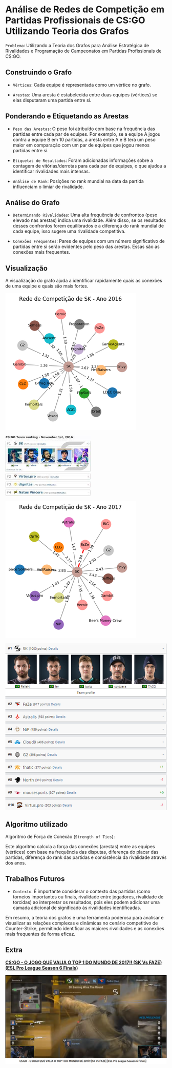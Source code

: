 # Análise de Redes de Competição em Partidas Profissionais de CS:GO Utilizando Teoria dos Grafos

`Problema`: Utilizando a Teoria dos Grafos para Análise Estratégica de Rivalidades e Programação de Campeonatos em Partidas Profissionais de CS:GO.

## Construindo o Grafo

- `Vértices`: Cada equipe é representada como um vértice no grafo.

- `Arestas`: Uma aresta é estabelecida entre duas equipes (vértices) se elas disputaram uma partida entre si.

## Ponderando e Etiquetando as Arestas

- `Peso das Arestas`: O peso foi atribuído com base na frequência das partidas entre cada par de equipes. Por exemplo, se a equipe A jogou contra a equipe B em 10 partidas, a aresta entre A e B terá um peso maior em comparação com um par de equipes que jogou menos partidas entre si.

- `Etiquetas de Resultados`: Foram adicionadas informações sobre a contagem de vitórias/derrotas para cada par de equipes, o que ajudou a identificar rivalidades mais intensas.

- `Análise de Rank`: Posições no rank mundial na data da partida influenciam o limiar de rivalidade.

## Análise do Grafo

- `Determinando Rivalidades`: Uma alta frequência de confrontos (peso elevado nas arestas) indica uma rivalidade. Além disso, se os resultados desses confrontos forem equilibrados e a diferença do rank mundial de cada equipe, isso sugere uma rivalidade competitiva.

- `Conexões Frequentes`: Pares de equipes com um número significativo de partidas entre si serão evidentes pelo peso das arestas. Essas são as conexões mais frequentes.

## Visualização

A visualização do grafo ajuda a identificar rapidamente quais as conexões de uma equipe e quais são mais fortes.

<div align="justify">

![Alt text](./imgs/image-1.png)

![Alt text](./imgs/sk-top1-2016.png)

</div>

<div align="justify">

![Alt text](./imgs/image.png)

![Alt text](./imgs/sk-top1-2017.png)

</div>

## Algoritmo utilizado

Algoritmo de Força de Conexão (`Strength of Ties`):

Este algoritmo calcula a força das conexões (arestas) entre as equipes (vértices) com base na frequência das disputas, diferença do placar das partidas, diferença do rank das partidas e consistência da rivalidade através dos anos.

## Trabalhos Futuros

- `Contexto`: É importante considerar o contexto das partidas (como torneios importantes ou finais, rivalidade entre jogadores, rivalidade de torcidas) ao interpretar os resultados, pois eles podem adicionar uma camada adicional de significado às rivalidades identificadas.

Em resumo, a teoria dos grafos é uma ferramenta poderosa para analisar e visualizar as relações complexas e dinâmicas no cenário competitivo de Counter-Strike, permitindo identificar as maiores rivalidades e as conexões mais frequentes de forma eficaz.

## Extra

[**CS:GO - O JOGO QUE VALIA O TOP 1 DO MUNDO DE 2017!! (SK Vs FAZE) (ESL Pro League Season 6 Finals)**](https://www.youtube.com/watch?v=EjtxegacM_w)

<div align="justify">

![Alt text](./imgs/sk-faze-valendo-top1.png)

</div>
